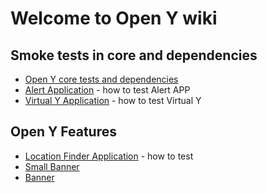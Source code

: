 # Welcome to Open Y wiki

## Smoke tests in core and dependencies

- [Open Y core tests and dependencies](https://github.com/ymcatwincities/openy/blob/9.x-2.x/SMOKE_TESTS.md)
- [Alert Application](https://github.com/open-y-subprojects/openy_node_alert/blob/main/SMOKE_TESTS.md) - how to test Alert APP
- [Virtual Y Application](https://github.com/ymcatwincities/openy_gated_content/blob/main/SMOKE_TESTS.md) - how to test Virtual Y

## Open Y Features
- [Location Finder Application](https://github.com/open-y-subprojects/openy_features/blob/main/openy_prgf/modules/openy_prgf_loc_finder/SMOKE_TESTS.md) - how to test
- [Small Banner](https://github.com/open-y-subprojects/openy_features/blob/main/openy_prgf/modules/openy_prgf_small_banner/SMOKE_TESTS.md)
- [Banner](https://github.com/open-y-subprojects/openy_features/blob/main/openy_prgf/modules/openy_prgf_banner/SMOKE_TESTS.md)